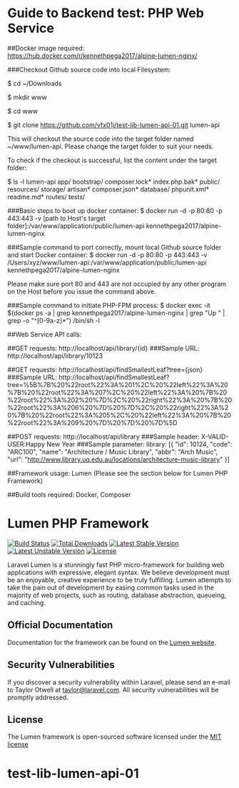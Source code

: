 # Guide to Backend test: PHP Web Service

##Docker image required:
https://hub.docker.com/r/kennethpega2017/alpine-lumen-nginx/

###Checkout Github source code into local Filesystem:

$ cd ~/Downloads

$ mkdir www

$ cd www

$ git clone https://github.com/vfx01j/test-lib-lumen-api-01.git lumen-api

This will checkout the source code into the target folder named ~/www/lumen-api. Please change the target folder to suit your needs.

To check if the checkout is successful, list the content under the target folder:

$ ls -l lumen-api
app/           bootstrap/     composer.lock* index.php.bak* public/        resources/     storage/
artisan*       composer.json* database/      phpunit.xml*   readme.md*     routes/        tests/

###Basic steps to boot up docker container:
$ docker run -d -p 80:80 -p 443:443 -v [path to Host's target folder]:/var/www/application/public/lumen-api kennethpega2017/alpine-lumen-nginx

###Sample command to port correctly, mount local Github source folder and start Docker container:
$ docker run -d -p 80:80 -p 443:443 -v /Users/xyz/www/lumen-api:/var/www/application/public/lumen-api  kennethpega2017/alpine-lumen-nginx

Please make sure port 80 and 443 are not occupied by any other program on the Host before you issue the command above.

###Sample command to initiate PHP-FPM process:
$ docker exec -it $(docker ps -a | grep kennethpega2017/alpine-lumen-nginx | grep "Up " | grep -o "^[0-9a-z]*") /bin/sh -l

##Web Service API calls:

##GET requests:
http://localhost/api/library/{id}
###Sample URL:
http://localhost/api/library/10123

##GET requests:
http://localhost/api/findSmallestLeaf?tree={json}
###Sample URL:
http://localhost/api/findSmallestLeaf?tree=%5B%7B%20%22root%22%3A%201%2C%20%22left%22%3A%20%7B%20%22root%22%3A%207%2C%20%22left%22%3A%20%7B%20%22root%22%3A%202%20%7D%2C%20%22right%22%3A%20%7B%20%22root%22%3A%206%20%7D%20%7D%2C%20%22right%22%3A%20%7B%20%22root%22%3A%205%2C%20%22left%22%3A%20%7B%20%22root%22%3A%209%20%7D%20%7D%20%7D%5D

##POST requests:
http://localhost/api/library
###Sample header:
X-VALID-USER:Happy New Year
###Sample parameter:
library:
[{ "id": 10124, "code": "ARC100", "name": "Architecture / Music Library", "abbr": "Arch Music", "url": "http://www.library.uq.edu.au/locations/architecture-music-library" }]

##Framework usage:
Lumen (Please see the section below for Lumen PHP Framework)

##Build tools required:
Docker, Composer



# Lumen PHP Framework

[![Build Status](https://travis-ci.org/laravel/lumen-framework.svg)](https://travis-ci.org/laravel/lumen-framework)
[![Total Downloads](https://poser.pugx.org/laravel/lumen-framework/d/total.svg)](https://packagist.org/packages/laravel/lumen-framework)
[![Latest Stable Version](https://poser.pugx.org/laravel/lumen-framework/v/stable.svg)](https://packagist.org/packages/laravel/lumen-framework)
[![Latest Unstable Version](https://poser.pugx.org/laravel/lumen-framework/v/unstable.svg)](https://packagist.org/packages/laravel/lumen-framework)
[![License](https://poser.pugx.org/laravel/lumen-framework/license.svg)](https://packagist.org/packages/laravel/lumen-framework)

Laravel Lumen is a stunningly fast PHP micro-framework for building web applications with expressive, elegant syntax. We believe development must be an enjoyable, creative experience to be truly fulfilling. Lumen attempts to take the pain out of development by easing common tasks used in the majority of web projects, such as routing, database abstraction, queueing, and caching.

## Official Documentation

Documentation for the framework can be found on the [Lumen website](http://lumen.laravel.com/docs).

## Security Vulnerabilities

If you discover a security vulnerability within Laravel, please send an e-mail to Taylor Otwell at taylor@laravel.com. All security vulnerabilities will be promptly addressed.

## License

The Lumen framework is open-sourced software licensed under the [MIT license](http://opensource.org/licenses/MIT)
# test-lib-lumen-api-01
